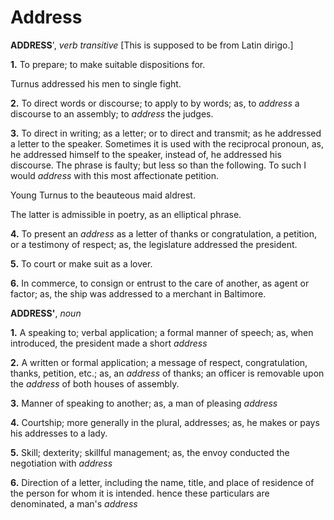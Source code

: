 # Address

**ADDRESS**', _verb transitive_ \[This is supposed to be from Latin dirigo.\]

**1.** To prepare; to make suitable dispositions for.

Turnus addressed his men to single fight.

**2.** To direct words or discourse; to apply to by words; as, to _address_ a discourse to an assembly; to _address_ the judges.

**3.** To direct in writing; as a letter; or to direct and transmit; as he addressed a letter to the speaker. Sometimes it is used with the reciprocal pronoun, as, he addressed himself to the speaker, instead of, he addressed his discourse. The phrase is faulty; but less so than the following. To such I would _address_ with this most affectionate petition.

Young Turnus to the beauteous maid aldrest.

The latter is admissible in poetry, as an elliptical phrase.

**4.** To present an _address_ as a letter of thanks or congratulation, a petition, or a testimony of respect; as, the legislature addressed the president.

**5.** To court or make suit as a lover.

**6.** In commerce, to consign or entrust to the care of another, as agent or factor; as, the ship was addressed to a merchant in Baltimore.

**ADDRESS'**, _noun_

**1.** A speaking to; verbal application; a formal manner of speech; as, when introduced, the president made a short _address_

**2.** A written or formal application; a message of respect, congratulation, thanks, petition, etc.; as, an _address_ of thanks; an officer is removable upon the _address_ of both houses of assembly.

**3.** Manner of speaking to another; as, a man of pleasing _address_

**4.** Courtship; more generally in the plural, addresses; as, he makes or pays his addresses to a lady.

**5.** Skill; dexterity; skillful management; as, the envoy conducted the negotiation with _address_

**6.** Direction of a letter, including the name, title, and place of residence of the person for whom it is intended. hence these particulars are denominated, a man's _address_